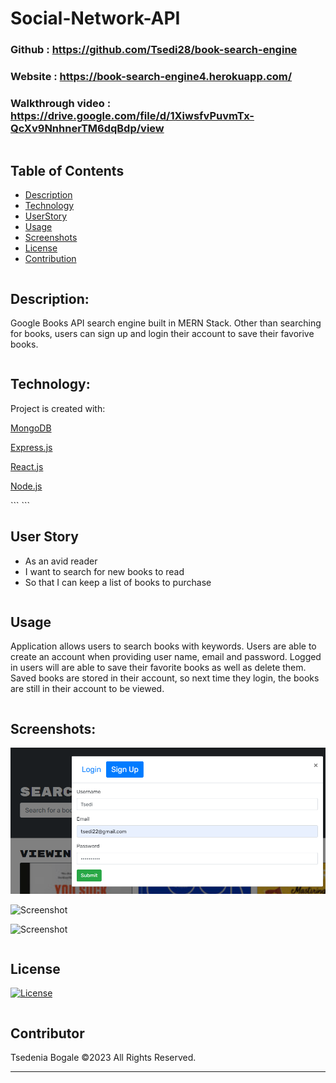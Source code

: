 # Social-Network-API

### Github : https://github.com/Tsedi28/book-search-engine

### Website : https://book-search-engine4.herokuapp.com/

### Walkthrough video : https://drive.google.com/file/d/1XiwsfvPuvmTx-QcXv9NnhnerTM6dqBdp/view
```
```
## Table of Contents

- [Description](#description)
- [Technology](#Technology)
- [UserStory](#userstory)
- [Usage](#usage)
- [Screenshots](#screenshots)
- [License](#license)
- [Contribution](#contributor)
```
```

## Description:

Google Books API search engine built in MERN Stack. Other than searching for books, users can sign up and login their account to save their favorive books.
```
```
## Technology:

Project is created with:

<p><a href="https://www.mongodb.com/">MongoDB</a></p>
<p><a href="https://www.npmjs.com/package/express">Express.js</a></p>
<p><a href="https://reactjs.org/">React.js</a></p>
<p><a href="https://nodejs.org/">Node.js</a></p>
```
```

## User Story
- As an avid reader
- I want to search for new books to read
- So that I can keep a list of books to purchase
```

```
## Usage

Application allows users to search books with keywords.
Users are able to create an account when providing user name, email and password.
Logged in users will are able to save their favorite books as well as delete them.
Saved books are stored in their account, so next time they login, the books are still in their account to be viewed.
```
```

## Screenshots:

![Screenshot](./client/src/assets/img/signup.png)

![Screenshot](./client/src/assets/img/search_books.png)

![Screenshot](./client/src/assets/img/saved_books.png)
```
```
## License

[![License](https://img.shields.io/badge/License-Apache_2.0-blue.svg)](https://opensource.org/licenses/Apache-2.0) <br>
```
```

## Contributor
Tsedenia Bogale ©2023 All Rights Reserved.
- - -